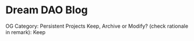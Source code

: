 # Dream DAO Blog

OG Category: Persistent Projects
Keep, Archive or Modify? (check rationale in remark): Keep